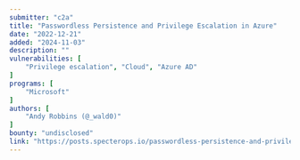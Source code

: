 ```yaml
---
submitter: "c2a"
title: "Passwordless Persistence and Privilege Escalation in Azure"
date: "2022-12-21"
added: "2024-11-03"
description: ""
vulnerabilities: [
    "Privilege escalation", "Cloud", "Azure AD"
]
programs: [
    "Microsoft"
]
authors: [
    "Andy Robbins (@_wald0)"
]
bounty: "undisclosed"
link: "https://posts.specterops.io/passwordless-persistence-and-privilege-escalation-in-azure-98a01310be3f"
---
```




